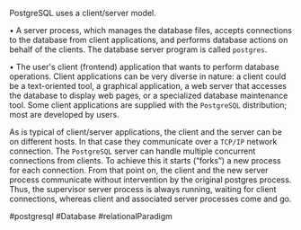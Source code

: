 PostgreSQL uses a client/server model.

• A server process, which manages the database files, accepts connections to the database from client applications, and performs database actions on behalf of the clients. The database server program is called ``postgres``.

• The user's client (frontend) application that wants to perform database operations. Client applications can be very diverse in nature: a client could be a text-oriented tool, a graphical application, a web server that accesses the database to display web pages, or a specialized database maintenance tool. Some client applications are supplied with the ``PostgreSQL`` distribution; most are developed by users.

As is typical of client/server applications, the client and the server can be on different hosts. In that case they communicate over a ``TCP/IP`` network connection.
The ``PostgreSQL`` server can handle multiple concurrent connections from clients. To achieve this it starts (“forks”) a new process for each connection. From that point on, the client and the new server process communicate without intervention by the original postgres process. Thus, the supervisor server process is always running, waiting for client connections, whereas client and associated server processes come and go.

#postgresql #Database #relationalParadigm